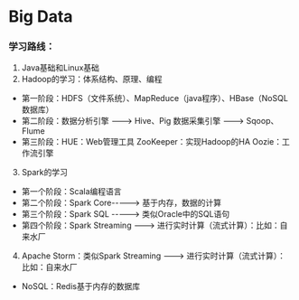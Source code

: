 # Big Data

### 学习路线：
1. Java基础和Linux基础
2. Hadoop的学习：体系结构、原理、编程
* 第一阶段：HDFS（文件系统）、MapReduce（java程序）、HBase（NoSQL数据库）
* 第二阶段：数据分析引擎 ---> Hive、Pig
	数据采集引擎 ---> Sqoop、Flume
* 第三阶段：HUE：Web管理工具
	ZooKeeper：实现Hadoop的HA
	Oozie：工作流引擎
3. Spark的学习
* 第一个阶段：Scala编程语言
* 第二个阶段：Spark Core-----> 基于内存，数据的计算
* 第三个阶段：Spark SQL -----> 类似Oracle中的SQL语句
* 第四个阶段：Spark Streaming ---> 进行实时计算（流式计算）：比如：自来水厂
			
4. Apache Storm：类似Spark Streaming ---> 进行实时计算（流式计算）：比如：自来水厂
* NoSQL：Redis基于内存的数据库





